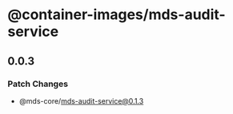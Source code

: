 # @container-images/mds-audit-service

## 0.0.3
### Patch Changes

  - @mds-core/mds-audit-service@0.1.3

